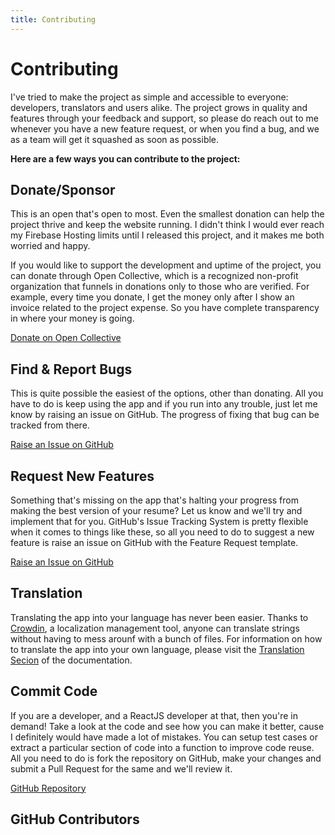 ```yaml
---
title: Contributing
---
```


# Contributing

I've tried to make the project as simple and accessible to everyone: developers, translators and users alike. The project grows in quality and features through your feedback and support, so please do reach out to me whenever you have a new feature request, or when you find a bug, and we as a team will get it squashed as soon as possible.

**Here are a few ways you can contribute to the project:**

## Donate/Sponsor

This is an open that's open to most. Even the smallest donation can help the project thrive and keep the website running. I didn't think I would ever reach my Firebase Hosting limits until I released this project, and it makes me both worried and happy.

If you would like to support the development and uptime of the project, you can donate through Open Collective, which is a recognized non-profit organization that funnels in donations only to those who are verified. For example, every time you donate, I get the money only after I show an invoice related to the project expense. So you have complete transparency in where your money is going.

[Donate on Open Collective ](https://opencollective.com/reactive-resume)

## Find & Report Bugs

This is quite possible the easiest of the options, other than donating. All you have to do is keep using the app and if you run into any trouble, just let me know by raising an issue on GitHub. The progress of fixing that bug can be tracked from there.

[Raise an Issue on GitHub ](https://github.com/AmruthPillai/Reactive-Resume/issues/new/choose)

## Request New Features

Something that's missing on the app that's halting your progress from making the best version of your resume? Let us know and we'll try and implement that for you. GitHub's Issue Tracking System is pretty flexible when it comes to things like these, so all you need to do to suggest a new feature is raise an issue on GitHub with the Feature Request template.

[Raise an Issue on GitHub ](https://github.com/AmruthPillai/Reactive-Resume/issues/new/choose)

## Translation

Translating the app into your language has never been easier. Thanks to [Crowdin](https://crowdin.com/), a localization management tool, anyone can translate strings without having to mess arounf with a bunch of files. For information on how to translate the app into your own language, please visit the [Translation Secion](/translation/) of the documentation.

## Commit Code

If you are a developer, and a ReactJS developer at that, then you're in demand! Take a look at the code and see how you can make it better, cause I definitely would have made a lot of mistakes. You can setup test cases or extract a particular section of code into a function to improve code reuse. All you need to do is fork the repository on GitHub, make your changes and submit a Pull Request for the same and we'll review it.

[GitHub Repository ](https://github.com/AmruthPillai/Reactive-Resume)

## GitHub Contributors

<GitHubContributors />
